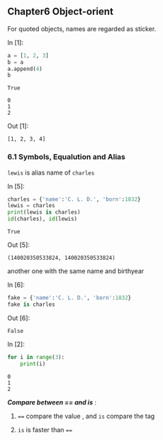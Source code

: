 ## Chapter6 Object-orient

For quoted objects, names are regarded as sticker.

In [1]: <!--{"msg_id":1,"type":"code"}-->
```python
a = [1, 2, 3]
b = a
a.append(4)
b
```
```
True
```
```
0
1
2
```
Out [1]:
```
[1, 2, 3, 4]
```

### 6.1 Symbols, Equalution and Alias

`lewis` is alias name of `charles` 

In [5]: <!--{"msg_id":5,"type":"code"}-->
```python
charles = {'name':'C. L. D.', 'born':1832}
lewis = charles
print(lewis is charles)
id(charles), id(lewis)
```
```
True
```
Out [5]:
```
(140020350533824, 140020350533824)
```


another one with the same name and birthyear

In [6]: <!--{"msg_id":6,"type":"code"}-->
```python
fake = {'name':'C. L. D.', 'born':1832}
fake is charles
```
Out [6]:
```
False
```

In [2]: <!--{"msg_id":2,"type":"code"}-->
```python
for i in range(3):
	print(i)
```
```
0
1
2
```
***Compare between == and is*** :

1. `==` compare the value , and `is` compare the tag

2. `is` is faster than `==` 









